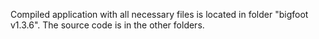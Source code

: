 Compiled application with all necessary files is located in folder "bigfoot v1.3.6". The source code is in the other folders.
